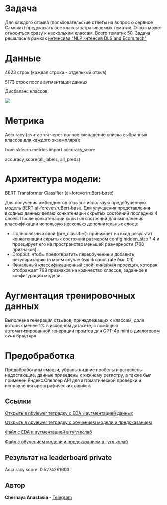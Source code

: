 # Задача 

Для каждого отзыва (пользовательские ответы на вопрос о сервисе Самокат) предсказать все классы затрагиваемых тематик. Отзыв может относиться сразу к нескольким классам. Всего тематик 50. Задача решалась в рамках [интенсива "NLP интенсив DLS and Ecom.tech"](https://ods.ai/competitions/dls_ecomtech)

# Данные 

4623 строк (каждая строка - отдельный отзыв) 

5173 строк после аугментации данных

Дисбаланс классов:

![](https://github.com/ChernayaAnastasia/Screenshots/blob/master/Screenshot%202024-10-11%20004139.png)

# Метрика
Accuracy (считается через полное совпадение списка выбранных классов для каждого экземпляра):

from sklearn.metrics import accuracy_score

accuracy_score(all_labels, all_preds)

# Архитектура модели: 

BERT Transformer Classifier (ai-forever/ruBert-base)

Для получения эмбеддингов отзывов использую предобученную модель BERT ai-forever/ruBert-base. Для улучшения представления входных данных делаю конкатенации скрытых состояний последних 4 слоев. После конкатенации скрытых состояний для выполнения классификации использую несколько дополнительных слоев:
* Полносвязный слой (pre_classifier): принимает на вход результат конкатенации скрытых состояний размером config.hidden_size * 4 и проецирует его на пространство меньшей размерности (768 признаков).
* Dropout: чтобы предотвратить переобучение и добавить регуляризацию (в моем случае был dropout rate был 0.1)  
* Финальный классификационный слой: линейная проекция, которая отображает 768 признаков на количество классов, заданное в конфигурации модели.

# Аугментация тренировочных данных
Выполнена генерация отзывов, принадлежащих к классам, доля которых менее 1% в исходном датасете, с помощью автоматизированной генерации промтов для GPT-4o mini в диалоговом окне браузера. 

# Предобработка
Предобработаны эмодзи, убраны лишние пробелы и вставлены недостающие, данные приведены к нижнему регистру, а также был применен Яндекс.Спеллер API для автоматической проверки и исправления орфографических ошибок.

## Ссылки
[Открыть в nbviewer тетрадку с EDA и аугментацией данных](https://nbviewer.org/github/ChernayaAnastasia/Multilabel_Classification_Reviews_DLS_EcomTech/blob/main/augment_data_ecom_dls.ipynb)


[Открыть в nbviewer тетрадку с обучением модели и предсказанием](https://nbviewer.org/github/ChernayaAnastasia/Multilabel_Classification_Reviews_DLS_EcomTech/blob/main/multilabel_classifier_ecom_dls.ipynb)

[Файл с EDA и аугментацией в гугл колаб](https://colab.research.google.com/drive/1cEi2UBUFblA0AvLXDqcTr5SZm6Mw1mEK?usp=sharing)

[Файл с обучением модели и предсказанием в гугл колаб](https://colab.research.google.com/drive/1SUErr6RuWoyCGlJqPRqTYVgE9NpOll9Q?usp=sharing)

## Результат на leaderboard private
Accuracy score: 0.5274261603

## Автор
**Chernaya Anastasia** - [Telegram](https://t.me/ChernayaAnastasia)


